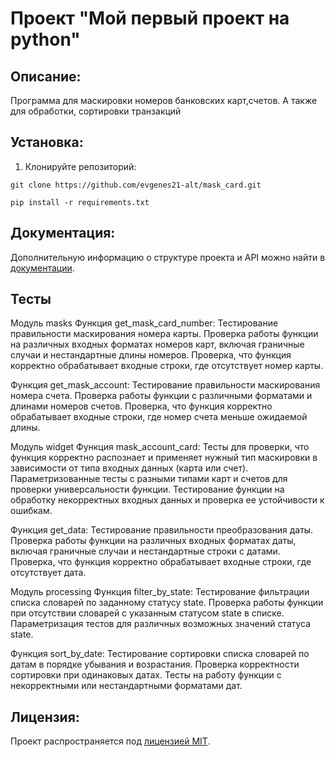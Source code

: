 # Проект "Мой первый проект на python"

## Описание:

 Программа для маскировки номеров банковских карт,счетов.
 А также для обработки, сортировки транзакций

## Установка:

1. Клонируйте репозиторий:
```
git clone https://github.com/evgenes21-alt/mask_card.git
```
```commandline
pip install -r requirements.txt
```
## Документация:

Дополнительную информацию о структуре проекта и API можно найти в [документации](docs/README.md).

## Тесты

Модуль masks
Функция get_mask_card_number: Тестирование правильности маскирования номера карты.
Проверка работы функции на различных входных форматах номеров карт, включая граничные случаи и 
нестандартные длины номеров. Проверка, что функция корректно обрабатывает входные строки, где отсутствует номер карты. 

Функция get_mask_account: Тестирование правильности маскирования номера счета.
Проверка работы функции с различными форматами и длинами номеров счетов.
Проверка, что функция корректно обрабатывает входные строки, где номер счета меньше ожидаемой длины.

Модуль widget
Функция mask_account_card: Тесты для проверки, что функция корректно распознает и
применяет нужный тип маскировки в зависимости от типа входных данных (карта или счет).
Параметризованные тесты с разными типами карт и счетов для проверки универсальности функции. 
Тестирование функции на обработку некорректных входных данных и проверка ее устойчивости к ошибкам.

Функция get_data: Тестирование правильности преобразования даты.
Проверка работы функции на различных входных форматах даты, включая граничные случаи и нестандартные строки с датами.
Проверка, что функция корректно обрабатывает входные строки, где отсутствует дата.

Модуль processing
Функция filter_by_state: Тестирование фильтрации списка словарей по заданному статусу state.
Проверка работы функции при отсутствии словарей с указанным статусом state в списке.
Параметризация тестов для различных возможных значений статуса state.

Функция sort_by_date: Тестирование сортировки списка словарей по датам в порядке убывания и возрастания. Проверка корректности сортировки при одинаковых датах. Тесты на работу функции с некорректными или нестандартными форматами дат.
## Лицензия:

Проект распространяется под [лицензией MIT](LICENSE).